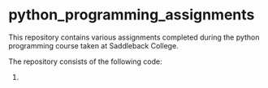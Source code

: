 # python_programming_assignments
This repository contains various assignments completed during the python programming course taken at Saddleback College. 

The repository consists of the following code:

1. 

